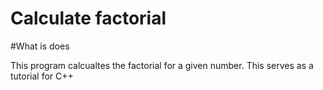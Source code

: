 Calculate factorial
=====


#What is does

This program calcualtes the factorial for a given number. This serves as a tutorial for C++


